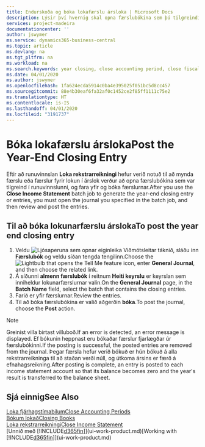 ```yaml
---
title: Endurskoða og bóka lokafærslu ársloka | Microsoft Docs
description: Lýsir því hvernig skal opna færslubókina sem þú tilgreindir í runuvinnslunni Loka rekstrarreikningi, og svo endurskoða og bóka lokafærslu ársloka.
services: project-madeira
documentationcenter: ''
author: jswymer
ms.service: dynamics365-business-central
ms.topic: article
ms.devlang: na
ms.tgt_pltfrm: na
ms.workload: na
ms.search.keywords: year closing, close accounting period, close fiscal year, bank account detailed trial balance
ms.date: 04/01/2020
ms.author: jswymer
ms.openlocfilehash: 1fa624ecda5914c0ba4e395025f051bc5d8cc457
ms.sourcegitcommit: 88e4b30eaf6fa32af0c1452ce2f85ff1111c75e2
ms.translationtype: HT
ms.contentlocale: is-IS
ms.lasthandoff: 04/01/2020
ms.locfileid: "3191737"
---
```

# <a name="post-the-year-end-closing-entry"></a><span data-ttu-id="9920d-103">Bóka lokafærslu ársloka</span><span class="sxs-lookup"><span data-stu-id="9920d-103">Post the Year-End Closing Entry</span></span>
<span data-ttu-id="9920d-104">Eftir að runuvinnslan **Loka rekstrarreikningi** hefur verið notuð til að mynda færslu eða færslur fyrir lokun í árslok verður að opna færslubókina sem var tilgreind í runuvinnslunni,  og fara yfir og bóka færslurnar.</span><span class="sxs-lookup"><span data-stu-id="9920d-104">After you use the **Close Income Statement** batch job to generate the year-end closing entry or entries, you must open the journal you specified in the batch job, and then review and post the entries.</span></span>

## <a name="to-post-the-year-end-closing-entry"></a><span data-ttu-id="9920d-105">Til að bóka lokunarfærslu ársloka</span><span class="sxs-lookup"><span data-stu-id="9920d-105">To post the year end closing entry</span></span>
1. <span data-ttu-id="9920d-106">Veldu ![Ljósaperuna sem opnar eiginleika Viðmótsleitar](media/ui-search/search_small.png "Segðu mér hvað þú vilt gera") táknið, sláðu inn **Færslubók** og veldu síðan tengda tengilinn.</span><span class="sxs-lookup"><span data-stu-id="9920d-106">Choose the ![Lightbulb that opens the Tell Me feature](media/ui-search/search_small.png "Tell me what you want to do") icon, enter **General Journal**, and then choose the related link.</span></span>
2. <span data-ttu-id="9920d-107">Á síðunni **almenn færslubók** í reitnum **Heiti keyrslu** er keyrslan sem inniheldur lokunarfærslurnar valin.</span><span class="sxs-lookup"><span data-stu-id="9920d-107">On the **General Journal** page, in the **Batch Name** field, select the batch that contains the closing entries.</span></span>
3. <span data-ttu-id="9920d-108">Farið er yfir færslurnar.</span><span class="sxs-lookup"><span data-stu-id="9920d-108">Review the entries.</span></span>
4. <span data-ttu-id="9920d-109">Til að bóka færslubókina er valið aðgerðin **bóka**.</span><span class="sxs-lookup"><span data-stu-id="9920d-109">To post the journal, choose the **Post** action.</span></span>

> [!NOTE]  
>   <span data-ttu-id="9920d-110">Greinist villa birtast villuboð.</span><span class="sxs-lookup"><span data-stu-id="9920d-110">If an error is detected, an error message is displayed.</span></span> <span data-ttu-id="9920d-111">Ef bókunin heppnast eru bókaðar færslur fjarlægðar úr færslubókinni.</span><span class="sxs-lookup"><span data-stu-id="9920d-111">If the posting is successful, the posted entries are removed from the journal.</span></span> <span data-ttu-id="9920d-112">Þegar færsla hefur verið bókuð er hún bókuð á alla rekstrarreikninga til að staðan verði núll, og útkoma ársins er færð á efnahagsreikning.</span><span class="sxs-lookup"><span data-stu-id="9920d-112">After posting is complete, an entry is posted to each income statement account so that its balance becomes zero and the year's result is transferred to the balance sheet.</span></span>

## <a name="see-also"></a><span data-ttu-id="9920d-113">Sjá einnig</span><span class="sxs-lookup"><span data-stu-id="9920d-113">See Also</span></span>
[<span data-ttu-id="9920d-114">Loka fjárhagstímabilum</span><span class="sxs-lookup"><span data-stu-id="9920d-114">Close Accounting Periods</span></span>](year-close-account-periods.md)  
[<span data-ttu-id="9920d-115">Bókum lokað</span><span class="sxs-lookup"><span data-stu-id="9920d-115">Closing Books</span></span>](year-close-books.md)  
[<span data-ttu-id="9920d-116">Loka rekstrarreikningi</span><span class="sxs-lookup"><span data-stu-id="9920d-116">Close Income Statement</span></span>](year-close-income-statement.md)  
<span data-ttu-id="9920d-117">[Unnið með [!INCLUDE[d365fin](includes/d365fin_md.md)]](ui-work-product.md)</span><span class="sxs-lookup"><span data-stu-id="9920d-117">[Working with [!INCLUDE[d365fin](includes/d365fin_md.md)]](ui-work-product.md)</span></span>
